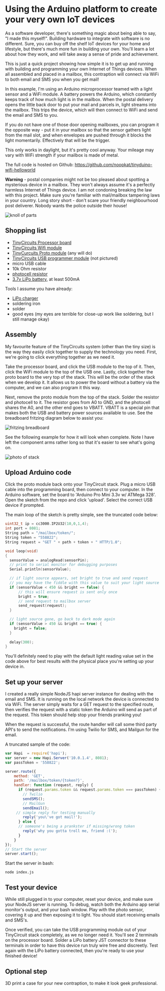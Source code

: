 # Using the Arduino platform to create your very own IoT devices
As a software developer, there's something magic about being able to say, "I made this myself!". Building hardware to integrate with software is no different. Sure, you can buy off the shelf IoT devices for your home and lifestyle, but there's much more fun in building your own. You'll learn a lot about how they work, and will take away a sense of pride and achievement.

This is just a quick project showing how simple it is to get up and running with building and programming your own Internet of Things devices.
When all assembled and placed in a mailbox, this contraption will connect via WiFi to both email and SMS you when you get mail!

In this example, I'm using an Arduino microprocessor teamed with a light sensor and a WiFi module. A battery powers the Arduino, which constantly keeps track of how much light is in the mailbox. When the postal delivery opens the little back door to put your mail and parcels in, light streams into the mailbox. This trips the device, which will then connect to WiFi and send the email and SMS to you.

If you do not have one of those door opening mailboxes, you can program it the opposite way - put it in your mailbox so that the sensor gathers light from the mail slot, and when envelopes are pushed through it blocks the light momentarily. Effectively that will be the trigger.

This only works in daylight, but it's pretty cool anyway. Your mileage may vary with WiFi strength if your mailbox is made of metal.

The full code is hosted on Github: https://github.com/noopkat/tinyduino-wifi-helloworld

**Warning**  - postal companies might not be too pleased about spotting a mysterious device in a mailbox. They won't always assume it's a perfectly harmless Internet of Things device. I am not condoning breaking the law with this project. Make sure you're familiar with mail/mailbox tampering laws in your country. Long story short - don't scare your friendly neighbourhood post deliverer. Nobody wants the police outside their house!

![knoll of parts](http://f.cl.ly/items/0U381w2C3u0u1W3R2x2G/mailbox-device-knoll.jpg)

## Shopping list
+ [TinyCircuits Processor board](https://tiny-circuits.com/tinyduino-processor-board.html)
+ [TinyCircuits Wifi module](https://tiny-circuits.com/tiny-shield-wifi.html)
+ [TinyCurcuits Proto module](https://tiny-circuits.com/tiny-shield-proto-board-2.html) (any will do)
+ [TinyCircuits USB programmer module](https://tiny-circuits.com/tiny-shield-usb-and-icp.html) (not pictured)
+ micro USB cable
+ 10k Ohm resistor
+ [photocell resistor](http://www.adafruit.com/products/161)
+ [3.7v LiPo battery](http://www.adafruit.com/products/1578), at least 500mA 

Tools I assume you have already:
+ [LiPo charger](http://www.adafruit.com/products/1304)
+ soldering iron
+ solder
+ good eyes (my eyes are terrible for close-up work like soldering, but I still manage okay)

## Assembly
My favourite feature of the TinyCircuits system (other than the tiny size) is the way they easily click together to supply the technology you need.
First, we're going to click everything together as we need it. 

Take the processor board, and click the USB module to the top of it. Then, click the WiFi module to the top of the USB one. Lastly, click together the proto board to the very top of the stack. This will be the order of the stack when we develop it. It allows us to power the board without a battery via the computer, and we can also program it this way.

Next, remove the proto module from the top of the stack. Solder the resistor and photocell to it. The resistor goes from A0 to GND, and the photocell shares the A0, and the other end goes to VBATT. VBATT is a special pin that makes both the USB and battery power sources available to use. See the breadboard fritzing diagram below to assist you:

![fritzing breadboard](https://github.com/noopkat/tinyduino-wifi-helloworld/blob/master/fritzing/photocell-to-arduino.png)

See the following example for how it will look when complete. Note I have left the component arms rather long so that it's easier to see what's going on.

![photo of stack](http://f.cl.ly/items/1p3O0g3l021W1K410H2y/soldered-mailbox-device.jpg)

## Upload Arduino code
Click the proto module back onto your TinyCircuit stack. Plug a micro USB cable into the programming board, then connect to your computer. In the Arduino software, set the board to 'Arduino Pro Mini 3.3v w/ ATMega 328'. Open the sketch from the repo and click 'upload'. Select the correct USB device if prompted.

The main loop of the sketch is pretty simple, see the truncated code below:

```c++
uint32_t ip = cc3000.IP2U32(10,0,1,4);
int port = 8081;
String path = "/mailbox/token/";
String token = "558822";
String request = "GET " + path + token + " HTTP/1.0";

void loop(void)
{
  sensorValue = analogRead(sensorPin);
  // print to serial monitor for debugging purposes
  Serial.println(sensorValue);

  // if light source appears, set bright to true and send request
  // you may have the fiddle with this value to suit your light source
  if (sensorValue < 450 && bright == false) {
      // this will ensure request is sent only once
      bright = true;
      // send request to mailbox server
      send_request(request);
  } 

  // light source gone, go back to dark mode again
  if (sensorValue > 450 && bright == true) {
    bright = false;
  }
  
  delay(300);
}
```

You'll definitely need to play with the default light reading value set in the code above for best results with the physical place you're setting up your device in.

## Set up your server
I created a really simple NodeJS hapi server instance for dealing with the email and SMS. It is running on the local network the device is connected to via WiFi. The server simply waits for a GET request to the specified route, then verifies the request with a static token the Arduino will send as part of the request. This token should help stop your friends pranking you!

When the request is successful, the route handler will call some third party API's to send the notifications. I'm using Twilio for SMS, and Mailgun for the email.

A truncated sample of the code:

```javascript
var Hapi  = require('hapi');
var server = new Hapi.Server('10.0.1.4', 8081);
var passToken = '558822';

server.route({
    method: 'GET',
    path: '/mailbox/token/{token?}',
    handler: function (request, reply) {
      if (request.params.token && request.params.token === passToken) {
        // Twilio
        sendSMS();
        // MailGun
        sendEmail();
     // simple reply for testing manually
        reply('you\'ve got mail!');
      } else {
      // someone's being a prankster if missing/wrong token
        reply('why you gotta troll me, friend :(');
      }
    }
});
// Start the server
server.start();
```

Start the server in bash:

```
node index.js
```

## Test your device
While still plugged in to your computer, reset your device, and make sure your NodeJS server is running. To debug, watch both the Arduino app serial monitor's output, and your bash window. Play with the photo sensor, covering it up and then exposing it to light. You should start receiving emails and SMS's. 

Once verified, you can take the USB programming module out of your TinyCircuit stack completely, as we no longer need it. You'll see 2 terminals on the processor board. Solder a LiPo battery JST connector to these terminals in order to have this device run truly wire free and discreetly. Test again with the LiPo battery connected, then you're ready to use your finished device!

## Optional step
3D print a case for your new contraption, to make it look geek professional.